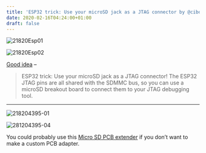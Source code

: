 ```yaml
---
title: 'ESP32 trick: Use your microSD jack as a JTAG connector by @cibomahto'
date: 2020-02-16T04:24:00+01:00
draft: false
---
```


![21820Esp01](https://cdn-blog.adafruit.com/uploads/2020/02/21820esp01.jpg)

![21820Esp02](https://cdn-blog.adafruit.com/uploads/2020/02/21820esp02.jpg)

[Good idea](https://twitter.com/cibomahto/status/1226901739472707584) –

> ESP32 trick: Use your microSD jack as a JTAG connector! The ESP32 JTAG pins are all shared with the SDMMC bus, so you can use a microSD breakout board to connect them to your JTAG debugging tool.

* * *

![218204395-01](https://cdn-blog.adafruit.com/uploads/2020/02/218204395-01.jpg)

![281204395-04](https://cdn-blog.adafruit.com/uploads/2020/02/281204395-04.jpg)

You could probably use this [Micro SD PCB extender](https://www.adafruit.com/product/4395) if you don’t want to make a custom PCB adapter.